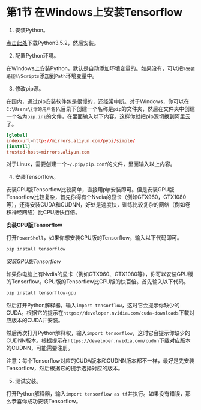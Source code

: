 # 第1节 在Windows上安装Tensorflow

1. 安装Python。

[点击此处](https://www.python.org/downloads/release/python-352/)下载Python3.5.2，然后安装。

2. 配置Python环境。

在Windows上安装Python，默认是自动添加环境变量的。如果没有，可以把`%安装路径%\Scripts`添加到`Path`环境变量中。

3. 修改pip源。

在国内，通过pip安装软件包是很慢的，还经常中断。对于Windows，你可以在`C:\Users\{你的用户名}\`目录下创建一个名称是`pip`的文件夹，然后在文件夹中创建一个名为`pip.ini`的文件，在里面输入以下内容。这样你就把pip源切换到阿里云了。

```conf
[global]
index-url=http://mirrors.aliyun.com/pypi/simple/
[install] 
trusted-host=mirrors.aliyun.com  
```

对于Linux，需要创建一个`~/.pip/pip.conf`的文件，里面输入以上内容。

4. 安装Tensorflow。

安装CPU版Tensorflow比较简单，直接用pip安装即可。但是安装GPU版Tensorflow比较复杂，首先你得有个Nvdia的显卡（例如GTX960，GTX1080等），还得安装CUDA和CUDNN，好处是速度快，训练比较复杂的网络（例如卷积神经网络）比CPU版快百倍。

**安装CPU版Tensorflow**

打开`PowerShell`，如果你想安装CPU版的Tensorflow，输入以下代码即可。

```bash
pip install tensorflow
```

*安装GPU版Tensorflow*

如果你电脑上有Nvdia的显卡（例如GTX960、GTX1080等），你可以安装GPU版的Tensorflow。GPU版的Tensorflow比CPU版的快百倍。首先输入以下代码。

```bash
pip install tensorflow-gpu
```

然后打开Python解释器，输入`import tensorflow`，这时它会提示你缺少的CUDA。根据它的提示在`https://developer.nvidia.com/cuda-downloads`下载对应版本的CUDA并安装。

然后再次打开Python解释权，输入`import tensorflow`，这时它会提示你缺少的CUDNN版本。根据提示在`https://developer.nvidia.com/cudnn`下载对应版本的CUDNN，可能需要注册。

注意：每个Tensorflow对应的CUDA版本和CUDNN版本都不一样，最好是先安装Tensorflow，然后根据它的提示选择对应的版本。

5. 测试安装。

打开Python解释器，输入`import tensorflow as tf`并执行。如果没有错误，那么恭喜你成功安装Tensorflow。
